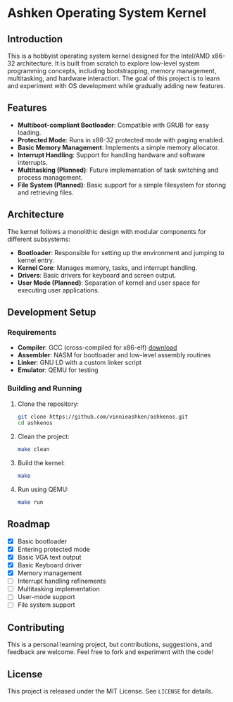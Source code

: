 # Ashken Operating System Kernel

## Introduction
This is a hobbyist operating system kernel designed for the Intel/AMD x86-32 architecture. It is built from scratch to explore low-level system programming concepts, including bootstrapping, memory management, multitasking, and hardware interaction. The goal of this project is to learn and experiment with OS development while gradually adding new features.

## Features
- **Multiboot-compliant Bootloader**: Compatible with GRUB for easy loading.
- **Protected Mode**: Runs in x86-32 protected mode with paging enabled.
- **Basic Memory Management**: Implements a simple memory allocator.
- **Interrupt Handling**: Support for handling hardware and software interrupts.
- **Multitasking (Planned)**: Future implementation of task switching and process management.
- **File System (Planned)**: Basic support for a simple filesystem for storing and retrieving files.

## Architecture
The kernel follows a monolithic design with modular components for different subsystems:
- **Bootloader**: Responsible for setting up the environment and jumping to kernel entry.
- **Kernel Core**: Manages memory, tasks, and interrupt handling.
- **Drivers**: Basic drivers for keyboard and screen output.
- **User Mode (Planned)**: Separation of kernel and user space for executing user applications.

## Development Setup
### Requirements
- **Compiler**: GCC (cross-compiled for x86-elf)  [download](https://sourceforge.net/projects/crossgcc/)
- **Assembler**: NASM for bootloader and low-level assembly routines
- **Linker**: GNU LD with a custom linker script
- **Emulator**: QEMU for testing

### Building and Running
1. Clone the repository:
   ```sh
   git clone https://github.com/vinnieashken/ashkenos.git
   cd ashkenos
   ```
2. Clean the project:
   ```sh
   make clean
   ```   
3. Build the kernel:
   ```sh
   make
   ```
4. Run using QEMU:
   ```sh
   make run
   ```

## Roadmap
- [x] Basic bootloader
- [x] Entering protected mode
- [x] Basic VGA text output
- [x] Basic Keyboard driver
- [x] Memory management 
- [ ] Interrupt handling refinements
- [ ] Multitasking implementation
- [ ] User-mode support
- [ ] File system support

## Contributing
This is a personal learning project, but contributions, suggestions, and feedback are welcome. Feel free to fork and experiment with the code!

## License
This project is released under the MIT License. See `LICENSE` for details.

